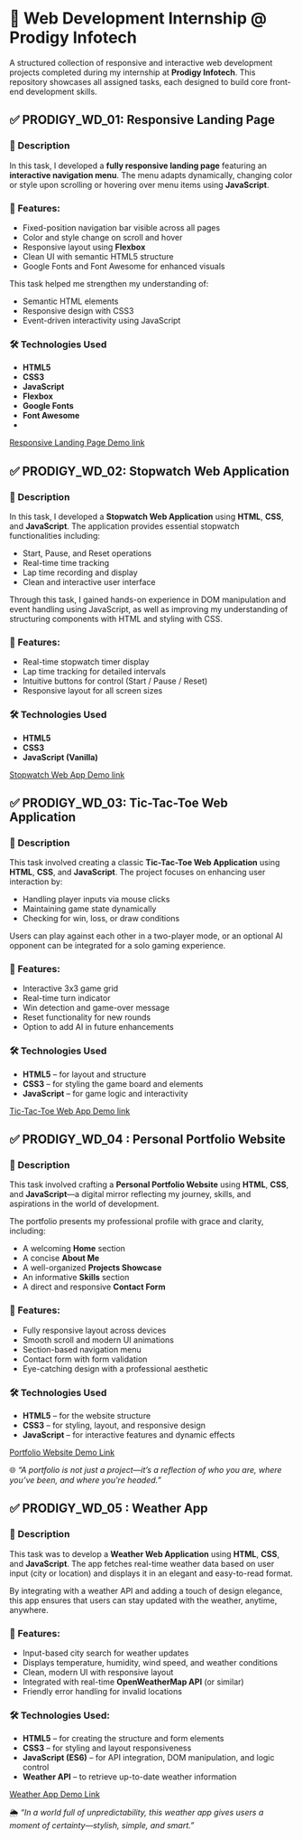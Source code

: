 # 💼 Web Development Internship @ Prodigy Infotech

A structured collection of responsive and interactive web development projects completed during my internship at **Prodigy Infotech**. This repository showcases all assigned tasks, each designed to build core front-end development skills.

## ✅ PRODIGY_WD_01: Responsive Landing Page

### 📄 Description
In this task, I developed a **fully responsive landing page** featuring an **interactive navigation menu**. The menu adapts dynamically, changing color or style upon scrolling or hovering over menu items using **JavaScript**.

### 🌟 Features:
- Fixed-position navigation bar visible across all pages
- Color and style change on scroll and hover
- Responsive layout using **Flexbox**
- Clean UI with semantic HTML5 structure
- Google Fonts and Font Awesome for enhanced visuals

This task helped me strengthen my understanding of:
- Semantic HTML elements
- Responsive design with CSS3
- Event-driven interactivity using JavaScript

### 🛠 Technologies Used
- **HTML5**
- **CSS3**
- **JavaScript**
- **Flexbox**
- **Google Fonts**
- **Font Awesome**
- 
[Responsive Landing Page Demo link](https://amanarya1311.github.io/Prodigy-Infotech/PRODIGY_WD_01/)

## ✅ PRODIGY_WD_02: Stopwatch Web Application

### 📄 Description
In this task, I developed a **Stopwatch Web Application** using **HTML**, **CSS**, and **JavaScript**. The application provides essential stopwatch functionalities including:

- Start, Pause, and Reset operations
- Real-time time tracking
- Lap time recording and display
- Clean and interactive user interface

Through this task, I gained hands-on experience in DOM manipulation and event handling using JavaScript, as well as improving my understanding of structuring components with HTML and styling with CSS.

### 🌟 Features:
- Real-time stopwatch timer display
- Lap time tracking for detailed intervals
- Intuitive buttons for control (Start / Pause / Reset)
- Responsive layout for all screen sizes

### 🛠 Technologies Used
- **HTML5**
- **CSS3**
- **JavaScript (Vanilla)**
  
[Stopwatch Web App Demo link](https://amanarya1311.github.io/Prodigy-Infotech/PRODIGY_WD_02/)

## ✅ PRODIGY_WD_03: Tic-Tac-Toe Web Application

### 📄 Description
This task involved creating a classic **Tic-Tac-Toe Web Application** using **HTML**, **CSS**, and **JavaScript**. The project focuses on enhancing user interaction by:

- Handling player inputs via mouse clicks
- Maintaining game state dynamically
- Checking for win, loss, or draw conditions

Users can play against each other in a two-player mode, or an optional AI opponent can be integrated for a solo gaming experience.

### 🌟 Features:
- Interactive 3x3 game grid
- Real-time turn indicator
- Win detection and game-over message
- Reset functionality for new rounds
- Option to add AI in future enhancements

### 🛠 Technologies Used
- **HTML5** – for layout and structure  
- **CSS3** – for styling the game board and elements  
- **JavaScript** – for game logic and interactivity

[Tic-Tac-Toe Web App Demo link](https://amanarya1311.github.io/Prodigy-Infotech/PRODIGY_WD_03/)

## ✅ PRODIGY_WD_04 : Personal Portfolio Website

### 📄 Description
This task involved crafting a **Personal Portfolio Website** using **HTML**, **CSS**, and **JavaScript**—a digital mirror reflecting my journey, skills, and aspirations in the world of development.

The portfolio presents my professional profile with grace and clarity, including:
- A welcoming **Home** section
- A concise **About Me**
- A well-organized **Projects Showcase**
- An informative **Skills** section
- A direct and responsive **Contact Form**

### 🌟 Features:
- Fully responsive layout across devices
- Smooth scroll and modern UI animations
- Section-based navigation menu
- Contact form with form validation
- Eye-catching design with a professional aesthetic

### 🛠 Technologies Used
- **HTML5** – for the website structure  
- **CSS3** – for styling, layout, and responsive design  
- **JavaScript** – for interactive features and dynamic effects

[Portfolio Website Demo Link](https://amanarya1311.github.io/Prodigy-Infotech/PRODIGY_WD_04/)

🌐 *“A portfolio is not just a project—it’s a reflection of who you are, where you’ve been, and where you're headed.”*

## ✅ PRODIGY_WD_05 : Weather App

### 📄 Description
This task was to develop a **Weather Web Application** using **HTML**, **CSS**, and **JavaScript**. The app fetches real-time weather data based on user input (city or location) and displays it in an elegant and easy-to-read format.

By integrating with a weather API and adding a touch of design elegance, this app ensures that users can stay updated with the weather, anytime, anywhere.

### 🌟 Features:
- Input-based city search for weather updates
- Displays temperature, humidity, wind speed, and weather conditions
- Clean, modern UI with responsive layout
- Integrated with real-time **OpenWeatherMap API** (or similar)
- Friendly error handling for invalid locations

### 🛠 Technologies Used:
- **HTML5** – for creating the structure and form elements  
- **CSS3** – for styling and layout responsiveness  
- **JavaScript (ES6)** – for API integration, DOM manipulation, and logic control  
- **Weather API** – to retrieve up-to-date weather information

[Weather App Demo Link](https://amanarya1311.github.io/Prodigy-Infotech/PRODIGY_WD_05/)

🌦️ *“In a world full of unpredictability, this weather app gives users a moment of certainty—stylish, simple, and smart.”*



